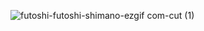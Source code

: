 ![futoshi-futoshi-shimano-ezgif com-cut (1)](https://github.com/user-attachments/assets/8c73dbf9-d4d0-4407-b39c-dfc108b7f55e)
